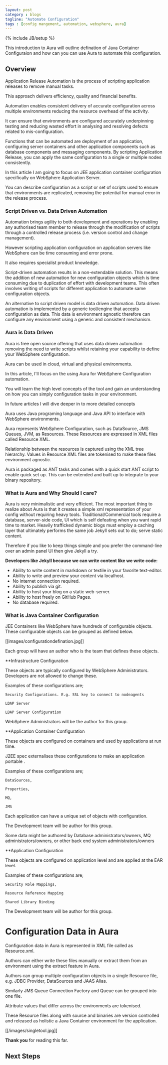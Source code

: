 ```yaml
---
layout: post
category : blogs
tagline: "Automate Configuration"
tags : [config mangement, automation, websphere, aura]
---
```

{% include JB/setup %}

This introduction to Aura will outline defination of Java Container Configuraion and how can you can use Aura to automate this configuration.

## Overview 

Application Release Automation is the process of scripting application releases to remove manual tasks.

This approach delivers efficiency, quality and financial benefits.

Automation enables consistent delivery of accurate configuration across multiple environments reducing the resource overhead of the activity.

It can ensure that environments are configured accurately underpinning testing and reducing wasted effort in analysing and resolving defects related to mis-configuration.

Functions that can be automated are deployment of an application, configuring server containers and other application components such as database components and messaging components. By scripting Application Release, you can apply the same configuration to a single or multiple nodes consistently.

In this article I am going to focus on JEE application container configuration specifically on WebSphere Application Server.

You can describe configuration as a script or set of scripts used to ensure that environments are replicated, removing the potential for manual error in the release process.


### Script Driven vs. Data Driven Automation

Automation brings agility to both development and operations by enabling any authorised team member to release through the modification of scripts through a controlled release process (i.e. version control and change management).

However scripting application configuration on application servers like WebSphere can be time consuming and error prone.

It also requires specialist product knowledge.

Script-driven automation results in a non-extendable solution. This means the addition of new automation for new configuration objects which is time consuming due to duplication of effort with development teams. This often involves writing of scripts for different application to automate same configuration objects.

An alternative to script driven model is data driven automation. Data driven automation is implemented by a generic tool/engine that accepts configuration as data. This data is environment agnostic therefore can configure any environment using a generic and consistent mechanism.

### Aura is Data Driven 

Aura is free open source offering that uses data driven automation removing the need to write scripts whilst retaining your capability to define your WebSphere configuration.

Aura can be used in cloud, virtual and physical environments.

In this article, I'll focus on the using Aura for WebSphere Configuration automation.

You will learn the high level concepts of the tool and gain an understanding on how you can simply configuration tasks in your environment.

In future articles I will dive deeper in to more detailed concepts

Aura uses Java programing language and Java API to interface with WebSphere environments.

Aura represents WebSphere Configuration, such as DataSource, JMS Queues, JVM, as Resources. These Resources are expressed in XML files called Resource XML.

Relationship between the resources is captured using the XML tree hierarchy. Values in Resource XML files are tokenised to make these files environment agnostic.

Aura is packaged as ANT tasks and comes with a quick start ANT script to enable quick set up. This can be extended and built up to integrate to your binary repository.

### What is Aura and Why Should I care?

Aura is very minimalistic and very efficient.
The most important thing to realize about Aura  is that it creates a simple xml representation of your config without requiring heavy tools.
Traditional/Commercial tools require a database, server-side code, UI which is self defeating when you want rapid time to market.
Heavily trafficked dynamic blogs must employ a caching layer that ultimately performs the same job Jekyll sets out to do; serve static content.

Therefore if you like to keep things simple and you prefer the command-line over an admin panel UI then give Jekyll a try.

**Developers like Jekyll because we can write content like we write code:**

- Ability to write content in markdown or textile in your favorite text-editor.
- Ability to write and preview your content via localhost.
- No internet connection required.
- Ability to publish via git.
- Ability to host your blog on a static web-server.
- Ability to host freely on GitHub Pages.
- No database required.

### What is Java Container Configuration

JEE Containers like WebSphere have hundreds of configurable objects. These configurable objects can be grouped as defined below.

[[images/configurationdefination.jpg]]

Each group will have an author who is the team that defines these objects.

**Infrastructure Configuration

These objects are typically configured by WebSphere Administrators. Developers are not allowed to change these.

Examples of these configurations are;

    Security Configurations. E.g. SSL key to connect to nodeagents

    LDAP Server

    LDAP Server Configuration


WebSphere Administrators will be the author for this group.

**Application Container Configuration

These objects are configured on containers and used by applications at run time.

J2EE spec externalises these configurations to make an application portable .

Examples of these configurations are;

    DataSources,

    Properties,

    MQ,

    JMS

Each application can have a unique set of objects with configuration.

The Development team will be author for this group.

Some data might be authored by Database administrators/owners, MQ administrators/owners, or other back end system administrators/owners

**Application Configuration

These objects are configured on application level and are applied at the EAR level.

Examples of these configurations are;

    Security Role Mappings,

    Resource Reference Mapping

    Shared Library Binding

The Development team will be author for this group. 

# Configuration Data in Aura

Configuration data in Aura is represented in XML file called as Resource.xml.

Authors can either write these files manually or extract them from an environment using the extract feature in Aura.

Authors can group multiple configuration objects in a single Resource file, e.g. JDBC Provider, DataSources and JAAS Alias.

Similarly JMS Queue Connection Factory and Queue can be grouped into one file.

Attribute values that differ across the environments are tokenised.

These Resource files along with source and binaries are version controlled and released as holistic a Java Container environment for the application.

[[/images/singletool.jpg]]
  
**Thank you** for reading this far.

## Next Steps

